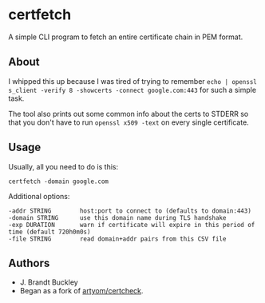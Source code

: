 # certfetch

A simple CLI program to fetch an entire certificate chain in PEM format.

## About

I whipped this up because I was tired of trying to remember `echo | openssl s_client -verify 8 -showcerts -connect google.com:443` for such a simple task.

The tool also prints out some common info about the certs to STDERR so that you don't have to run `openssl x509 -text` on every single certificate.

## Usage

Usually, all you need to do is this:

    certfetch -domain google.com

Additional options:

    -addr STRING        host:port to connect to (defaults to domain:443)
    -domain STRING      use this domain name during TLS handshake
    -exp DURATION       warn if certificate will expire in this period of time (default 720h0m0s)
    -file STRING        read domain+addr pairs from this CSV file


## Authors

- J. Brandt Buckley
- Began as a fork of [artyom/certcheck](https://github.com/artyom/certcheck).
